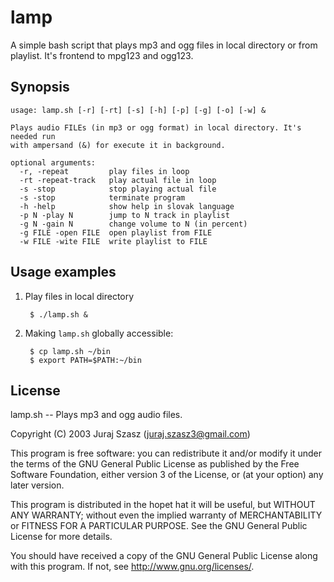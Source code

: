 # lamp

A simple bash script that plays mp3 and ogg files in local directory or from
playlist. It's frontend to mpg123 and ogg123.


## Synopsis

```
usage: lamp.sh [-r] [-rt] [-s] [-h] [-p] [-g] [-o] [-w] &

Plays audio FILEs (in mp3 or ogg format) in local directory. It's needed run
with ampersand (&) for execute it in background.  

optional arguments:
  -r, -repeat         play files in loop
  -rt -repeat-track   play actual file in loop
  -s -stop            stop playing actual file
  -s -stop            terminate program
  -h -help            show help in slovak language
  -p N -play N        jump to N track in playlist
  -g N -gain N        change volume to N (in percent)
  -g FILE -open FILE  open playlist from FILE
  -w FILE -wite FILE  write playlist to FILE
```


## Usage examples

1. Play files in local directory

        $ ./lamp.sh &


2. Making `lamp.sh` globally accessible:

        $ cp lamp.sh ~/bin
        $ export PATH=$PATH:~/bin


## License

lamp.sh -- Plays mp3 and ogg audio files.

Copyright (C) 2003  Juraj Szasz (<juraj.szasz3@gmail.com>)

This program is free software: you can redistribute it and/or modify it under
the terms of the GNU General Public License as published by the Free Software
Foundation, either version 3 of the License, or (at your option) any later
version.

This program is distributed in the hopet hat it will be useful, but WITHOUT ANY
WARRANTY; without even the implied warranty of MERCHANTABILITY or FITNESS FOR A
PARTICULAR PURPOSE.  See the GNU General Public License for more details.

You should have received a copy of the GNU General Public License along with
this program.  If not, see <http://www.gnu.org/licenses/>.
